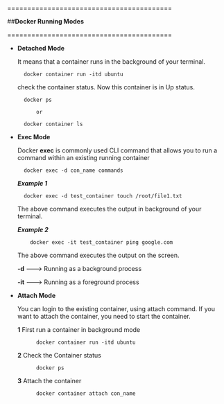 =========================================

   
   ##**Docker Running Modes**
 



=========================================

* **Detached Mode**

    It means that a container runs in the background of your terminal.
    
        docker container run -itd ubuntu
        
    check the container status. Now this container is in Up status.
        
        docker ps
        
            or
            
        docker container ls
        
* **Exec Mode**

    Docker **exec** is commonly used CLI command that allows you to run a 
    command within an existing running container
        
        docker exec -d con_name commands
        
    **_Example 1_**
    
        docker exec -d test_container touch /root/file1.txt
        
    The above command executes the output in background of your terminal.
    
     **_Example 2_**
     
          docker exec -it test_container ping google.com          
    
    The above command executes the output on the screen.
    
    **-d**  ---> Running as a background process
    
    **-it** ---> Running as a foreground process
    
* **Attach Mode**

    You can login to the existing container, using attach command.
    If you want to attach the container, you need to start the container.
    
    **1** First run a container in background mode
    
            docker container run -itd ubuntu
            
    **2** Check the Container status
    
            docker ps
            
    **3** Attach the container
    
            docker container attach con_name
        
        
        